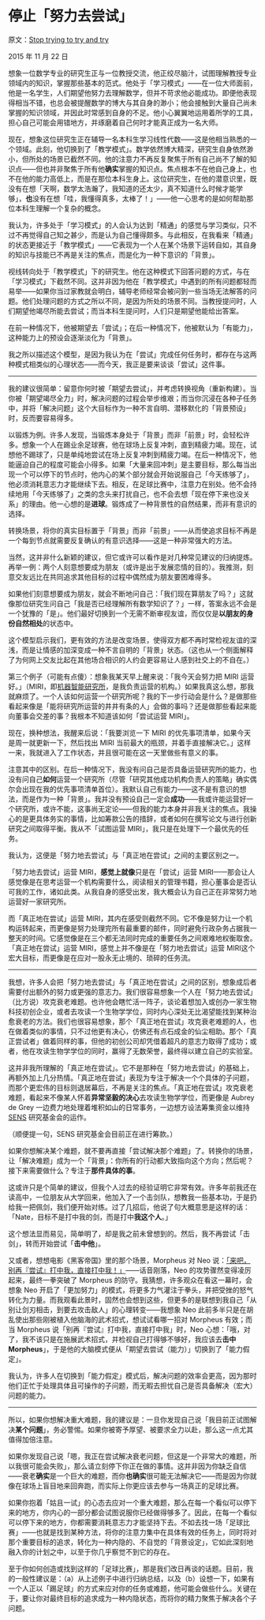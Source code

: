 # 停止「努力去尝试」

原文：[Stop trying to try and try](https://mindingourway.com/stop-trying-to-try-and-try/)

2015 年 11 月 22 日

想象一位数学专业的研究生正与一位教授交流，他正绞尽脑汁，试图理解教授专业领域内的知识，掌握那些基本的范式。他处于「学习模式」——在一位大师面前，他是一名学生，人们期望他努力去理解数学，但并不苛求他必能成功。即便他表现得相当不错，也总会被提醒数学的博大与其自身的渺小；他会接触到大量自己尚未掌握的知识领域，并因此时常感到自身的不足。他小心翼翼地运用着所学的工具，担心自己可能会用错地方，并琢磨着自己何时才能真正成为一名大师。

现在，想象这位研究生正在辅导一名本科生学习线性代数——这是他相当熟悉的一个领域。此刻，他切换到了「教学模式」。数学依然博大精深，研究生自身依然渺小，但所处的场景已截然不同。他的注意力不再反复聚焦于所有自己尚不了解的知识点——但也并非聚焦于所有他**确实**掌握的知识点。焦点根本不在他自己身上，也不在他的能力高低上，而是在那位本科生身上。这位研究生，在他的潜意识里，既没有在想「天啊，数学太浩瀚了，我知道的还太少，真不知道什么时候才能学够」，**也**没有在想「哇，我懂得真多，太棒了！」——他一心思考的是如何帮助那位本科生理解一个复杂的概念。

我认为，许多处于「学习模式」的人会认为达到「精通」的感觉与学习类似，只不过不再觉得自己知之甚少，而是认为自己懂得颇多。与此相反，在我看来「精通」的状态更接近于「教学模式」——它表现为一个人在某个场景下运转自如，其自身的知识与技能已不再是关注的焦点，而是化为一种下意识的「背景」。

视线转向处于「教学模式」下的研究生。他在这种模式下回答问题的方式，与在「学习模式」下截然不同。这并非因为他在「教学模式」中遇到的所有问题都轻而易举——如果你当过家教就会明白，辅导老师经常会被问到一些当场无法解答的问题。他们处理问题的方式之所以不同，是因为所处的场景不同。当教授提问时，人们期望他竭尽所能去尝试；而当本科生提问时，人们只是期望他能给出答案。

在前一种情况下，他被期望去「尝试」；在后一种情况下，他被默认为「有能力」，这种能力上的预设会逐渐淡化为「背景」。

我之所以描述这个模型，是因为我认为在「尝试」完成任何任务时，都存在与这两种模式相类似的心理状态——而今天，我正是要来谈谈「尝试」这件事。

------

我的建议很简单：留意你何时被「期望去尝试」，并考虑转换视角（重新构建）。当你被「期望竭尽全力」时，解决问题的过程会举步维艰；而当你沉浸在各种子任务中，并将「解决问题」这个大目标作为一种不言自明、潜移默化的「背景预设」时，反而要容易得多。

以锻炼为例。许多人发现，当锻炼本身处于「背景」而非「前景」时，会轻松许多。想象一个人在踢业余足球赛，他在球场上反复冲刺，直到精疲力竭。现在，试想他不踢球了，只是单纯地尝试在场上反复冲刺到精疲力竭。在后一种情况下，他能逼迫自己的程度可能会小得多。如果「大量来回冲刺」是主要目标，那么每当出现一个可以停下的节点时，他内心的某个部分就会开始说服自己「今天练够了」，他必须消耗意志力才能继续下去。相反，在足球比赛中，注意力在别处。他不会持续地用「今天练够了」之类的念头来打扰自己，也不会去想「现在停下来也没关系」的理由。他一心想的是**进球**。锻炼成了一种背景性的自然结果，而非有意识的选择。

转换场景，将你的真实目标置于「背景」而非「前景」——从而使追求目标不再是一个每到节点就需要反复确认的有意识选择——这是一种非常强大的方法。

当然，这并非什么新颖的建议，但它或许可以看作是对几种常见建议的归纳提炼。再举一例：两个人刻意想要成为朋友（或许是出于发展恋情的目的）。我推测，刻意交友远比在共同追求其他目标的过程中偶然成为朋友要困难得多。

如果他们刻意想要成为朋友，就会不断地问自己：「我们现在算朋友了吗？」这就像那位研究生问自己「我是否已经理解所有数学知识了？」一样，答案永远不会是一个犹豫的「是」。他们最好切换到一个无需不断审视友谊，而仅仅是**以朋友的身份自然相处**的状态中。

这个模型启示我们，更有效的方法是改变场景，使得双方都不再时常检视友谊的深浅，而是让情感的加深变成一种不言自明的「背景」状态。（这也从一个侧面解释了为何网上交友比起在其他场合相识的人约会更容易让人感到社交上的不自在。）

第三个例子（可能有点傻）：想象我某天早上醒来说：「我今天会努力把 MIRI 运营好。」（MIRI，即[机器智能研究所](https://mindingourway.com/stop-trying-to-try-and-try/intelligence.org)，是我负责运营的机构。）如果我真这么想，那我就麻烦了。一个人该如何运营一个研究所呢？我的下一步行动会是什么？是做那些看起来像是「能将研究所运营的井井有条的人」会做的事吗？还是做那些看起来能向董事会交差的事？我根本不知道该如何「尝试运营 MIRI」。

现在，换种想法，我醒来后说：「我要浏览一下 MIRI 的优先事项清单，如果今天是周一就更新一下，然后找出 MIRI 当前最大的瓶颈，并着手直接解决它。」这样一来，我就进入了工作状态，并且很可能在这一天里做些有意义的事。

注意其中的区别。在后一种情况下，我没有问自己是否具备运营研究所的能力，也没有问自己**如何**运营一个研究所（尽管「研究其他成功机构负责人的策略」确实偶尔会出现在我的优先事项清单首位）。我默认自己有能力——这不是有意识的想法，而是作为一种「背景」。我并没有预设自己一定会**成功**——我或许能运营好一个研究所，或许不能，这事尚无定论——但我的能力本身并非我关注的焦点。我操心的是更具体务实的事情，比如筹款公告的措辞，或者如何在撰写论文与进行创新研究之间取得平衡。我从不「试图运营 MIRI」，我只是在处理下一个最优先的任务。

我认为，这便是「努力地去尝试」与「真正地在尝试」之间的主要区别之一。

「努力地去尝试」运营 MIRI，**感觉上就像**只是在「尝试」运营 MIRI——那会让人感觉像是在思考运营一个机构需要什么，阅读相关的管理书籍，担心董事会是否认可我的工作，诸如此类。从我自身的感受出发，我大概会认为自己正在非常努力地运营好一家研究所。

而「真正地在尝试」运营 MIRI，其内在感受则截然不同。它不像是努力让一个机构运转起来，而更像是努力处理完所有最重要的邮件，同时避免行政杂务占据我一整天的时间。它感觉像是在三个都无法同时完成的重要任务之间艰难地权衡取舍。「真正地在尝试」运营 MIRI，感觉上并不像是在「努力地去尝试」运营 MIRI这个宏大目标，而更像是在应对一股永无止境的、琐碎的任务流。

------

我想，许多人会把「努力地去尝试」与「真正地在尝试」之间的区别，想象成后者需要付出额外的努力或更强的意志力。我们很容易想象一个人在「努力地去尝试」（比方说）攻克衰老难题。也许他会瞎忙活一阵子，谈论着想加入或创办一家生物科技初创企业，或者去攻读一个生物学学位，同时内心深处无比渴望能找到某种治愈衰老的方法。我们也很容易想象，那个「真正地在尝试」攻克衰老难题的人，也在做着类似的事情，只不过他更有决心，仿佛还有点石成金的仙尘相助。那个「真正尝试者」做着同样的事，但他的初创公司却凭借着超凡的意志力取得了成功；或者，他在攻读生物学学位的同时，赢得了无数荣誉，最终得以建立自己的实验室。

这并非我所理解的「真正地在尝试」。它不是那种在「努力地去尝试」的基础上，再额外加上几分热情。「真正地在尝试」表现为专注于解决一个个具体的子问题，而那个更宏伟的目标则退居幕后，不再是关注的焦点。「真正地在尝试」攻克衰老难题，看起来不像某人怀着**异常坚毅的决心**去攻读生物学学位，而更像是 Aubrey de Grey 一边费力地处理着堆积如山的日常事务，一边想方设法筹集资金以维持 [SENS](http://www.sens.org/) 研究基金会的运作。

（顺便提一句，SENS 研究基金会目前正在进行筹款。）

如果你想解决某个难题，就不要再直接「尝试解决那个难题」了。转换你的场景，让「解决难题」成为一个「背景」：你所有的行动都大致指向这个方向；然后呢？接下来需要做什么？专注于**那件具体的事**。

这或许只是个简单的建议，但我个人过去的经验证明它非常有效。许多年前我还在读高中，一位朋友从大学回来，他加入了一个击剑队，想教我一些基本功，于是扔给我一把佩剑，我们便开始对练。过了几招后，他说了句大概意思是这样的话：「Nate，目标不是打中我的剑，而是打中**我这个人**。」

这个想法显而易见，简单明了，却是我之前未曾想到的。然后，我不再尝试「击剑」，转而开始尝试「**击中他**」。

又或者，想想电影《黑客帝国》里的那个场景，Morpheus 对 Neo 说：[「来吧，别再『尝试』打中我，直接打中我！」](https://www.youtube.com/watch?v=5mdy8bFiyzY)——话音刚落，Neo 的攻势骤然变得凌厉起来，最终一拳突破了 Morpheus 的防守。我猜想，许多观众在看这一幕时，会想象 Neo 开启了「更加努力」的模式，将更多力气灌注于拳头，并把受挫的怒气转化为力量。而我观看此景时，固然也会想到这些，但更多的是联想到我自己「从别让剑刃相击，到要去攻击敌人」的心理转变——我想象 Neo 此前多半只是在胡乱使出那些刚被植入他脑海的武术招式，想试试看哪一招对 Morpheus 有效；而当 Morpheus 说「别再『尝试』打中我，直接打中我」时，Neo 心想：「哦，对了，我不该只是在施展武术招式，并检视自己打得够不够好，我应该去**击中 Morpheus**」，于是他的大脑模式便从「期望去尝试（能力）」切换到了「能力假定」。

我认为，许多人在切换到「能力假定」模式后，解决问题的效率会更高，因为那时他们正忙于处理具体且可操作的子问题，而无暇去担忧自己是否具备解决（宏大）问题的能力。

------

所以，如果你想解决重大难题，我的建议是：一旦你发现自己说「我目前正试图解决**某个问题**」，务必警惕。如果你被寄予厚望、被要求全力以赴，那么这一点尤其值得加倍注意。

如果你发现自己说「嗯，我正在尝试解决衰老问题，但这是一个非常大的难题，所以我很可能会失败」，那么请立刻停下你正在做的事情。这并非因为你缺乏自信——衰老**确实**是一个巨大的难题，而你**也确实**很可能无法解决它——而是因为你就像在球场上盲目地来回奔跑，而实际上你更应该去参与一场真正的足球比赛。

如果你抱着「姑且一试」的心态去应对一个重大难题，那么在每一个看似可以停下来的地方，你内心的一部分都会试图说服你已经做得够多了。因此，在每一个看似可以停下来的地方，你都需要消耗意志力才能坚持下去。不如去找一场「足球比赛」——也就是找到某种方法，将你的注意力集中在具体有效的任务上，同时将对那个重要目标的追求，转化为一种内隐的、不自觉的「背景设定」，它如此深刻地融入你的计划之中，以至于你几乎察觉不到它的存在。

至于你如何创造或找到这样的「足球比赛」，那是我们改日再谈的话题。目前，我的一般性建议是：（a）从上述例子中进行归纳总结，以及（b）设想一下，如果有一个人正以「踢足球」的方式来应对你的任务或难题，他可能会做些什么。关键在于，要让你对最终目标的追求成为一种内隐状态，而将你的精力聚焦于解决各个子问题。